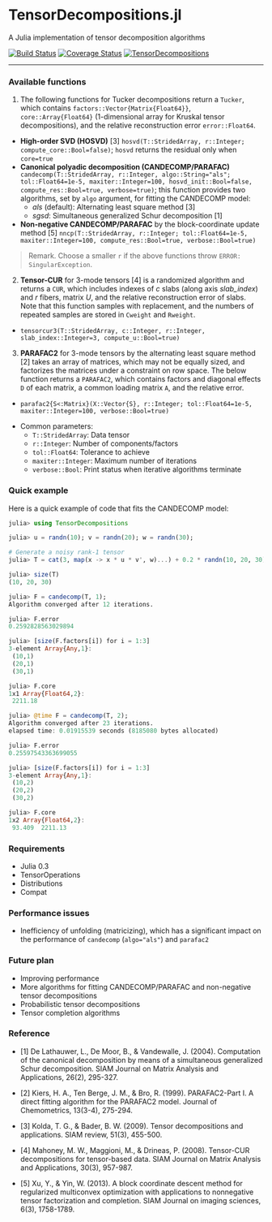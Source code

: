 # TensorDecompositions.jl

A Julia implementation of tensor decomposition algorithms

[![Build Status](https://travis-ci.org/yunjhongwu/TensorDecompositions.jl.svg?branch=master)](https://travis-ci.org/yunjhongwu/TensorDecompositions.jl) [![Coverage Status](https://coveralls.io/repos/yunjhongwu/TensorDecompositions.jl/badge.svg?branch=master&service=github)](https://coveralls.io/github/yunjhongwu/TensorDecompositions.jl?branch=master)
[![TensorDecompositions](http://pkg.julialang.org/badges/TensorDecompositions_release.svg)](http://pkg.julialang.org/?pkg=TensorDecompositions&ver=release)

------- 
### Available functions 

1. The following functions for Tucker decompositions return a `Tucker`, which contains `factors::Vector{Matrix{Float64}}`, `core::Array{Float64}` (1-dimensional array for Kruskal tensor decompositions), and the relative reconstruction error `error::Float64`.

  - **High-order SVD (HOSVD)** [3] `hosvd(T::StridedArray, r::Integer; compute_core::Bool=false)`; `hosvd` returns the residual only when `core=true` 
  - **Canonical polyadic decomposition (CANDECOMP/PARAFAC)** `candecomp(T::StridedArray, r::Integer, algo::String="als"; tol::Float64=1e-5, maxiter::Integer=100, hosvd_init::Bool=false, compute_res::Bool=true, verbose=true)`; this function provides two algorithms, set by `algo` argument, for fitting the CANDECOMP model:
    - *als* (default): Alternating least square method [3] 
    - *sgsd*: Simultaneous generalized Schur decomposition [1]
  - **Non-negative CANDECOMP/PARAFAC** by the block-coordinate update method [5] `nncp(T::StridedArray, r::Integer; tol::Float64=1e-5, maxiter::Integer=100, compute_res::Bool=true, verbose::Bool=true)`

  > Remark. Choose a smaller `r` if the above functions throw `ERROR: SingularException`.

2. **Tensor-CUR** for 3-mode tensors [4] is a randomized algorithm and returns a `CUR`, which includes indexes of *c* slabs (along axis *slab_index*) and *r* fibers, matrix *U*, and the relative reconstruction error of slabs. Note that this function samples with replacement, and the numbers of repeated samples are stored in `Cweight` and `Rweight`.

  - `tensorcur3(T::StridedArray, c::Integer, r::Integer, slab_index::Integer=3, compute_u::Bool=true)`

3. **PARAFAC2** for 3-mode tensors by the alternating least square method [2] takes an array of matrices, which may not be equally sized, and factorizes the matrices under a constraint on row space. The below function returns a `PARAFAC2`, which contains factors and diagonal effects `D` of each matrix, a common loading matrix `A`, and the relative error.

  - `parafac2{S<:Matrix}(X::Vector{S}, r::Integer; tol::Float64=1e-5, maxiter::Integer=100, verbose::Bool=true)`


+ Common parameters:
  - `T::StridedArray`: Data tensor
  - `r::Integer`: Number of components/factors
  - `tol::Float64`: Tolerance to achieve 
  - `maxiter::Integer`: Maximum number of iterations
  - `verbose::Bool`: Print status when iterative algorithms terminate

### Quick example
Here is a quick example of code that fits the CANDECOMP model:
```julia
julia> using TensorDecompositions

julia> u = randn(10); v = randn(20); w = randn(30);

# Generate a noisy rank-1 tensor
julia> T = cat(3, map(x -> x * u * v', w)...) + 0.2 * randn(10, 20, 30);

julia> size(T)
(10, 20, 30)

julia> F = candecomp(T, 1);
Algorithm converged after 12 iterations.

julia> F.error
0.2592828563029894

julia> [size(F.factors[i]) for i = 1:3]
3-element Array{Any,1}:
 (10,1)
 (20,1)
 (30,1)

julia> F.core
1x1 Array{Float64,2}:
 2211.18

julia> @time F = candecomp(T, 2);
Algorithm converged after 23 iterations.
elapsed time: 0.01915539 seconds (8185080 bytes allocated)

julia> F.error
0.25597543363699055

julia> [size(F.factors[i]) for i = 1:3]
3-element Array{Any,1}:
 (10,2)
 (20,2)
 (30,2)

julia> F.core
1x2 Array{Float64,2}:
 93.409  2211.13

```

### Requirements
  - Julia 0.3
  - TensorOperations
  - Distributions
  - Compat

### Performance issues
  - Inefficiency of unfolding (matricizing), which has a significant impact on the performance of `candecomp` (`algo="als"`) and `parafac2`

### Future plan
  - Improving performance 
  - More algorithms for fitting CANDECOMP/PARAFAC and non-negative tensor decompositions
  - Probabilistic tensor decompositions
  - Tensor completion algorithms

### Reference

 - [1] De Lathauwer, L., De Moor, B., & Vandewalle, J. (2004). Computation of the canonical decomposition by means of a simultaneous generalized Schur decomposition. SIAM Journal on Matrix Analysis and Applications, 26(2), 295-327.

 - [2] Kiers, H. A., Ten Berge, J. M., & Bro, R. (1999). PARAFAC2-Part I. A direct fitting algorithm for the PARAFAC2 model. Journal of Chemometrics, 13(3-4), 275-294.

 - [3] Kolda, T. G., & Bader, B. W. (2009). Tensor decompositions and applications. SIAM review, 51(3), 455-500.

 - [4] Mahoney, M. W., Maggioni, M., & Drineas, P. (2008). Tensor-CUR decompositions for tensor-based data. SIAM Journal on Matrix Analysis and Applications, 30(3), 957-987.

 - [5] Xu, Y., & Yin, W. (2013). A block coordinate descent method for regularized multiconvex optimization with applications to nonnegative tensor factorization and completion. SIAM Journal on imaging sciences, 6(3), 1758-1789.
